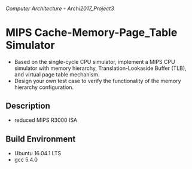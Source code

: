 ###### Computer Architecture - Archi2017_Project3

# MIPS Cache-Memory-Page_Table Simulator

- Based on the single-cycle CPU simulator, implement a MIPS CPU simulator with memory hierarchy, Translation-Lookaside Buffer (TLB), and virtual page table mechanism.
- Design your own test case to verify the functionality of the memory hierarchy configuration.

## Description

- reduced MIPS R3000 ISA

## Build Environment

- Ubuntu 16.04.1 LTS
- gcc 5.4.0
